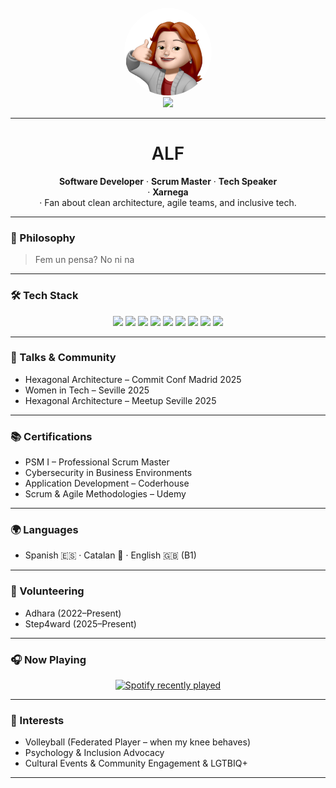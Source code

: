 <br clear="both" />

<div align="center">
  <img height="140" src="https://github.com/Andrealf02/Andrealf02/blob/main/img.jpg?raw=true" style="border-radius: 50%;" />
</div>

<div align="center">
  <a href="https://www.linkedin.com/in/andrea-lluch-franconetti/" target="_blank">
    <img src="https://img.shields.io/badge/LinkedIn-Andrea%20Lluch%20Franconetti-000000?style=flat-square&logo=linkedin&logoColor=white" />
  </a>
</div>

---

<h1 align="center" style="font-weight: 600;">ALF</h1>

<p align="center">
  <strong>Software Developer</strong> · <strong>Scrum Master</strong> · <strong>Tech Speaker</strong><br> · <strong>Xarnega</strong><br> ·
  Fan about clean architecture, agile teams, and inclusive tech.
</p>

---

### 🧠 Philosophy

> Fem un pensa?
> No ni na

---

### 🛠 Tech Stack

<div align="center">
  <img src="https://cdn.jsdelivr.net/gh/devicons/devicon/icons/java/java-original.svg" height="30" />
  <img src="https://cdn.jsdelivr.net/gh/devicons/devicon/icons/kotlin/kotlin-original.svg" height="30" />
  <img src="https://cdn.jsdelivr.net/gh/devicons/devicon/icons/php/php-original.svg" height="30" />
  <img src="https://cdn.jsdelivr.net/gh/devicons/devicon/icons/aws/aws-original.svg" height="30" />
  <img src="https://cdn.jsdelivr.net/gh/devicons/devicon/icons/googlecloud/googlecloud-original.svg" height="30" />
  <img src="https://cdn.jsdelivr.net/gh/devicons/devicon/icons/kubernetes/kubernetes-plain.svg" height="30" />
  <img src="https://cdn.jsdelivr.net/gh/devicons/devicon/icons/terraform/terraform-original.svg" height="30" />
  <img src="https://cdn.jsdelivr.net/gh/devicons/devicon/icons/postgresql/postgresql-original.svg" height="30" />
  <img src="https://cdn.jsdelivr.net/gh/devicons/devicon/icons/mongodb/mongodb-original.svg" height="30" />
</div>

---

### 🎤 Talks & Community

- Hexagonal Architecture – Commit Conf Madrid 2025  
- Women in Tech – Seville 2025  
- Hexagonal Architecture – Meetup Seville 2025  

---

### 📚 Certifications

- PSM I – Professional Scrum Master  
- Cybersecurity in Business Environments  
- Application Development – Coderhouse  
- Scrum & Agile Methodologies – Udemy  

---

### 🌍 Languages

- Spanish 🇪🇸 · Catalan 🏴 · English 🇬🇧 (B1)

---

### 🧡 Volunteering

- Adhara (2022–Present)  
- Step4ward (2025–Present)  

---

### 🎧 Now Playing

<div align="center">
  <a href="https://open.spotify.com/playlist/37i9dQZF1EpqzbqdfRsTHw?si=6e5b126e18a24b0f" target="_blank">
    <img src="https://spotify-recently-played-readme.vercel.app/api?user=09c6wpjzqmnaygyvthknxecxl" alt="Spotify recently played" />
  </a>
</div>

---

### 🏐 Interests

- Volleyball (Federated Player – when my knee behaves) 
- Psychology & Inclusion Advocacy  
- Cultural Events & Community Engagement & LGTBIQ+  

---

